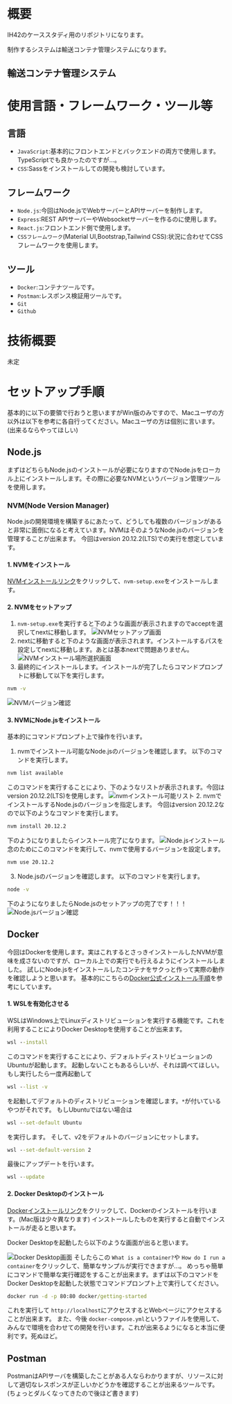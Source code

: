# 概要

IH42のケーススタディ用のリポジトリになります。

制作するシステムは輸送コンテナ管理システムになります。

## 輸送コンテナ管理システム


# 使用言語・フレームワーク・ツール等

## 言語

- `JavaScript`:基本的にフロントエンドとバックエンドの両方で使用します。TypeScriptでも良かったのですが...。
- `CSS`:Sassをインストールしての開発も検討しています。

## フレームワーク

- `Node.js`:今回はNode.jsでWebサーバーとAPIサーバーを制作します。
- `Express`:REST APIサーバーやWebsocketサーバーを作るのに使用します。
- `React.js`:フロントエンド側で使用します。
- `CSSフレームワーク`(Material UI,Bootstrap,Tailwind CSS):状況に合わせてCSSフレームワークを使用します。

## ツール

- `Docker`:コンテナツールです。
- `Postman`:レスポンス検証用ツールです。
- `Git`
- `Github`

# 技術概要

未定

# セットアップ手順

基本的に以下の要領で行おうと思いますがWin版のみですので、Macユーザの方以外は以下を参考に各自行ってください。Macユーザの方は個別に言います。(出来るならやってほしい)

## Node.js

まずはどちらもNode.jsのインストールが必要になりますのでNode.jsをローカル上にインストールします。その際に必要なNVMというバージョン管理ツールを使用します。

### NVM(Node Version Manager)

Node.jsの開発環境を構築するにあたって、どうしても複数のバージョンがあると非常に面倒になると考えています。NVMはそのようなNode.jsのバージョンを管理することが出来ます。
今回はversion 20.12.2(LTS)での実行を想定しています。

#### 1. NVMをインストール

[NVMインストールリンク](https://github.com/coreybutler/nvm-windows/releases)をクリックして、`nvm-setup.exe`をインストールします。

#### 2. NVMをセットアップ

1. `nvm-setup.exe`を実行すると下のような画面が表示されますのでacceptを選択してnextに移動します。
   ![NVMセットアップ画面](https://github.com/HasegawaTomohiko/IH42CaseStudy/assets/85047415/f36c28e1-7271-4dbf-bb87-58cf1ab09e74)
2. nextに移動すると下のような画面が表示されます。インストールするパスを設定してnextに移動します。あとは基本nextで問題ありません。![NVMインストール場所選択画面](https://github.com/HasegawaTomohiko/IH42CaseStudy/assets/85047415/5b406802-b027-417f-a962-86b67b44d4d4)
3. 最終的にインストールします。インストールが完了したらコマンドプロンプトに移動して以下を実行します。

```cmd
nvm -v
```

![NVMバージョン確認](https://github.com/HasegawaTomohiko/IH42CaseStudy/assets/85047415/1b77a94e-358e-457a-9bc2-fec1ad3bc73c)

#### 3. NVMにNode.jsをインストール

基本的にコマンドプロンプト上で操作を行います。

1. nvmでインストール可能なNode.jsのバージョンを確認します。
   以下のコマンドを実行します。

```cmd
nvm list available
```

このコマンドを実行することにより、下のようなリストが表示されます。今回はversion 20.12.2(LTS)を使用します。
![nvmインストール可能リスト](https://github.com/HasegawaTomohiko/IH42CaseStudy/assets/85047415/5bfe9df3-2524-4d81-ac95-a3b9db7cc65e)
2. nvmでインストールするNode.jsのバージョンを指定します。
今回はversion 20.12.2なので以下のようなコマンドを実行します。

```cmd
nvm install 20.12.2
```

下のようになりましたらインストール完了になります。
![Node.jsインストール](https://github.com/HasegawaTomohiko/IH42CaseStudy/assets/85047415/0918160e-f1c1-4f2b-9549-f589bc2a1e1f)
念のためにこのコマンドを実行して、nvmで使用するバージョンを設定します。

```cmd
nvm use 20.12.2
```

3. Node.jsのバージョンを確認します。
   以下のコマンドを実行します。

```cmd
node -v
```

下のようになりましたらNode.jsのセットアップの完了です！！！
![Node.jsバージョン確認](https://github.com/HasegawaTomohiko/IH42CaseStudy/assets/85047415/ef08b048-8b6a-4e91-a134-aff70d7e5f48)

## Docker

今回はDockerを使用します。実はこれするとさっきインストールしたNVMが意味を成さないのですが、ローカル上での実行でも行えるようにインストールしました。
試しにNode.jsをインストールしたコンテナをサクっと作って実際の動作を確認しようと思います。
基本的にこちらの[Docker公式インストール手順](https://docs.docker.jp/docker-for-windows/wsl.html)を参考にしています。

#### 1. WSLを有効化させる

WSLはWindows上でLinuxディストリビューションを実行する機能です。これを利用することによりDocker Desktopを使用することが出来ます。

```cmd
wsl --install
```

このコマンドを実行することにより、デフォルトディストリビューションのUbuntuが起動します。
起動しないこともあるらしいが、それは調べてほしい。
もし実行したら一度再起動して

```cmd
wsl --list -v
```

を起動してデフォルトのディストリビューションを確認します。`*`が付いているやつがそれです。
もしUbuntuではない場合は

```cmd
wsl --set-default Ubuntu
```

を実行します。
そして、v2をデフォルトのバージョンにセットします。

```cmd
wsl --set-default-version 2
```

最後にアップデートを行います。

```cmd
wsl --update
```

#### 2. Docker Desktopのインストール

[Dockerインストールリンク](https://docs.docker.jp/docker-for-windows/wsl.html)をクリックして、Dockerのインストールを行います。(Mac版は少々異なります)
インストールしたものを実行すると自動でインストールが走ると思います。

Docker Desktopを起動したら以下のような画面が出ると思います。

![Docker Desktop画面](https://github.com/HasegawaTomohiko/IH42CaseStudy/assets/85047415/a5c957b6-b583-4c59-8067-2cdaa076b4f6)
そしたらこの `What is a container?`や `How do I run a container`をクリックして、簡単なサンプルが実行できますが...。
めっちゃ簡単にコマンドで簡単な実行確認をすることが出来ます。まずは以下のコマンドをDocker Desktopを起動した状態でコマンドプロンプト上で実行してください。

```cmd
docker run -d -p 80:80 docker/getting-started
```

これを実行して `http://localhost`にアクセスするとWebページにアクセスすることが出来ます。
また、今後 `docker-compose.yml`というファイルを使用して、みんなで環境を合わせての開発を行います。これが出来るようになると本当に便利です。死ぬほど。

## Postman

PostmanはAPIサーバを構築したことがある人ならわかりますが、リソースに対して適切なレスポンスが正しいかどうかを確認することが出来るツールです。(ちょっとダルくなってきたので後ほど書きます)
